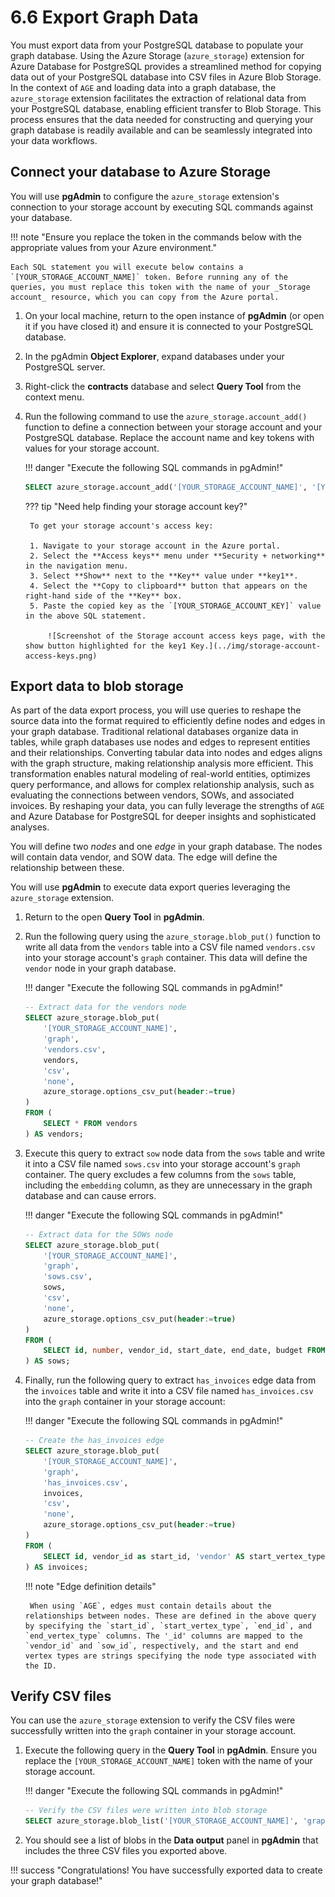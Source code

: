 # 6.6 Export Graph Data

You must export data from your PostgreSQL database to populate your graph database. Using the Azure Storage (`azure_storage`) extension for Azure Database for PostgreSQL provides a streamlined method for copying data out of your PostgreSQL database into CSV files in Azure Blob Storage. In the context of `AGE` and loading data into a graph database, the `azure_storage` extension facilitates the extraction of relational data from your PostgreSQL database, enabling efficient transfer to Blob Storage. This process ensures that the data needed for constructing and querying your graph database is readily available and can be seamlessly integrated into your data workflows.

## Connect your database to Azure Storage

You will use **pgAdmin** to configure the `azure_storage` extension's connection to your storage account by executing SQL commands against your database.

!!! note "Ensure you replace the token in the commands below with the appropriate values from your Azure environment."

    Each SQL statement you will execute below contains a `[YOUR_STORAGE_ACCOUNT_NAME]` token. Before running any of the queries, you must replace this token with the name of your _Storage account_ resource, which you can copy from the Azure portal.

1. On your local machine, return to the open instance of **pgAdmin** (or open it if you have closed it) and ensure it is connected to your PostgreSQL database.

2. In the pgAdmin **Object Explorer**, expand databases under your PostgreSQL server.

3. Right-click the **contracts** database and select **Query Tool** from the context menu.

4. Run the following command to use the `azure_storage.account_add()` function to define a connection between your storage account and your PostgreSQL database. Replace the account name and key tokens with values for your storage account.

    !!! danger "Execute the following SQL commands in pgAdmin!"

    ```sql
    SELECT azure_storage.account_add('[YOUR_STORAGE_ACCOUNT_NAME]', '[YOUR_STORAGE_ACCOUNT_KEY]');
    ```

    ??? tip "Need help finding your storage account key?"

        To get your storage account's access key:

        1. Navigate to your storage account in the Azure portal.
        2. Select the **Access keys** menu under **Security + networking** in the navigation menu.
        3. Select **Show** next to the **Key** value under **key1**.
        4. Select the **Copy to clipboard** button that appears on the right-hand side of the **Key** box.
        5. Paste the copied key as the `[YOUR_STORAGE_ACCOUNT_KEY]` value in the above SQL statement.

            ![Screenshot of the Storage account access keys page, with the show button highlighted for the key1 Key.](../img/storage-account-access-keys.png)

## Export data to blob storage

As part of the data export process, you will use queries to reshape the source data into the format required to efficiently define nodes and edges in your graph database. Traditional relational databases organize data in tables, while graph databases use nodes and edges to represent entities and their relationships. Converting tabular data into nodes and edges aligns with the graph structure, making relationship analysis more efficient. This transformation enables natural modeling of real-world entities, optimizes query performance, and allows for complex relationship analysis, such as evaluating the connections between vendors, SOWs, and associated invoices. By reshaping your data, you can fully leverage the strengths of `AGE` and Azure Database for PostgreSQL for deeper insights and sophisticated analyses.

You will define two _nodes_ and one _edge_ in your graph database. The nodes will contain data vendor, and SOW data. The edge will define the relationship between these.

You will use **pgAdmin** to execute data export queries leveraging the `azure_storage` extension.

1. Return to the open **Query Tool** in **pgAdmin**.

2. Run the following query using the `azure_storage.blob_put()` function to write all data from the `vendors` table into a CSV file named `vendors.csv` into your storage account's `graph` container. This data will define the `vendor` node in your graph database.

    !!! danger "Execute the following SQL commands in pgAdmin!"

    ```sql
    -- Extract data for the vendors node
    SELECT azure_storage.blob_put(
        '[YOUR_STORAGE_ACCOUNT_NAME]',
        'graph',
        'vendors.csv',
        vendors,
        'csv',
        'none',
        azure_storage.options_csv_put(header:=true)
    )
    FROM (
        SELECT * FROM vendors
    ) AS vendors;
    ```

3. Execute this query to extract `sow` node data from the `sows` table and write it into a CSV file named `sows.csv` into your storage account's `graph` container. The query excludes a few columns from the `sows` table, including the `embedding` column, as they are unnecessary in the graph database and can cause errors.

    !!! danger "Execute the following SQL commands in pgAdmin!"

    ```sql
    -- Extract data for the SOWs node
    SELECT azure_storage.blob_put(
        '[YOUR_STORAGE_ACCOUNT_NAME]',
        'graph',
        'sows.csv',
        sows,
        'csv',
        'none',
        azure_storage.options_csv_put(header:=true)
    )
    FROM (
        SELECT id, number, vendor_id, start_date, end_date, budget FROM sows
    ) AS sows;
    ```

4. Finally, run the following query to extract `has_invoices` edge data from the `invoices` table and write it into a CSV file named `has_invoices.csv` into the `graph` container in your storage account:

    !!! danger "Execute the following SQL commands in pgAdmin!"

    ```sql
    -- Create the has_invoices edge
    SELECT azure_storage.blob_put(
        '[YOUR_STORAGE_ACCOUNT_NAME]',
        'graph',
        'has_invoices.csv',
        invoices,
        'csv',
        'none',
        azure_storage.options_csv_put(header:=true)
    )
    FROM (
        SELECT id, vendor_id as start_id, 'vendor' AS start_vertex_type, sow_id AS end_id, 'sow' AS end_vertex_type, number, amount, invoice_date, payment_status FROM invoices
    ) AS invoices;
    ```

    !!! note "Edge definition details"

        When using `AGE`, edges must contain details about the relationships between nodes. These are defined in the above query by specifying the `start_id`, `start_vertex_type`, `end_id`, and `end_vertex_type` columns. The '_id' columns are mapped to the `vendor_id` and `sow_id`, respectively, and the start and end vertex types are strings specifying the node type associated with the ID.

## Verify CSV files

You can use the `azure_storage` extension to verify the CSV files were successfully written into the `graph` container in your storage account.

1. Execute the following query in the **Query Tool** in **pgAdmin**. Ensure you replace the `[YOUR_STORAGE_ACCOUNT_NAME]` token with the name of your storage account.

    !!! danger "Execute the following SQL commands in pgAdmin!"

    ```sql
    -- Verify the CSV files were written into blob storage
    SELECT azure_storage.blob_list('[YOUR_STORAGE_ACCOUNT_NAME]', 'graph');
    ```

2. You should see a list of blobs in the **Data output** panel in **pgAdmin** that includes the three CSV files you exported above.

!!! success "Congratulations! You have successfully exported data to create your graph database!"
